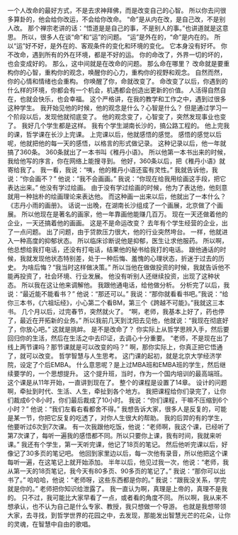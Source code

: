 一个人改命的最好方式，不是去求神拜佛，而是改变自己的心智。
所以你去问很多算卦的，他会给你改运，不会给你改命。
“命”是从内在改，是自己改，不是别人改。
那个禅宗老讲的话：“悟道是是自己的事，不是别人的事。”也讲道就是这意思。
所以，很多人在谈“命”和“运”的问题。
“运”是外在的，“命”是内在的。
所以“运”好不好，是外在的、客观条件的变化和环境的变化。
它本身没有好坏。
你不改命，遇到所有的外在环境，都是不好的运。
你的命改了，外界一切的坏的，也会变成好的。
那么，这中间就是在改命的问题。
那么命在哪里？
改命就是要重构你的心智，重构你的观念，唤醒你的心力，重构你的视野和观念。
自然而然，你的心情和情绪也会重构。
你唤醒了你，命就改变了。
命改变了以后，你遇到的什么样的环境，你都会有一个机会，机遇都会创造出更新的价值。
人活得自然自在，也就会快乐，也会幸福。
这个严格讲，在我的教学和工作之中，遇到过很多这种学生。
我开始见他的时候，他的观念是什么？心智是什么？
但是通过学习一个阶段以后，发现他就彻底变了。
他的观念变了，心智变了，突然发现事业也变了。
我好几个学生都是这样。
我有个学生湖南长沙的，搞公路工程的。
他上完我的课，哲学课在长沙上完课。
上完课以后，他就感悟的感觉。
感悟的感觉以后呢，他就把他的每一天的感悟，以格言的形式做记录。
这种记录以后，他一年就搞了360条。
360条就出了一本书叫《稚丹小语》。
所以他第一本书出来的时候，我给他写的序言，你在网络上能搜寻到。
他好，360条以后，把《稚丹小语》就寄给我了。
我一看，我说：“咦，他的稚丹小语还蛮有灵性。”
我就告诉他，我说：“你会画不？”
他说：“我不会画画。”
我说：“你现在给我用绘画这手段，把它表达出来。”
他没有学过绘画。
由于没有学过绘画的时候，他为了表达他，他刻意就用一种拙朴的绘画理论来表达他。
而这种画一出来以后，他就出了一本什么？《志丹小雨的画册》。
话说一出晚，在湖南长沙组成了一个画展，北京做了个画展。
所以他现在是著名的画家，他一年靠画他能赚几百万。
现在一天还做着他的企业，一天还搞着他的画画。
这是不是命运改变？
去年有个学生经营的企业，出了一点问题。
出了问题，由于贷款压力很大，他的行业突然垮台。
一样，他就进入一种高度的抑郁状态。
所以临床诊断说他是抑郁，医生让求他服药。
所以啊，他总想给我打电话，还没有打电话，结果他的秘书给我打的电话。
跟他通话的时候，我就发现他状态特别差，处于一种后悔、羞愧的心理状态，折迷于过去的历史。
为啥后悔？“我当时这样做决策。”
所以当他在做做投资的时候，我就告诉他不能再投资了，社会环境、行业发展。
他没有听别人还继续投资，出现了这种状态。
所以我在这让他来调解他。
我跟他通电话，给他做分析。
分析完了以后，我说：“最近能不能看书？”
他说：“那还可以。”
我说：“那你就看看书吧。”我说：“给你三本书，《六祖坛经》，小心第二个看BM，第三个《跨越不可能》。”我就这三本书。
几个月以后，过完春节，突然就火了。
“啊，老师，我基本上好了，药也停了，最近在开拓新的业务。”
所以我前几天到沈阳去见他，他就说：“我现在彻底好了，你放心吧。”
这就是挑衅。
是不是改命了？
你实际上从哲学思辨入手，然后要回归你的生活，然后在生活之中去印证，去调心十分重要。
“老师，不是现在出了线上两节课吗？那节课就是可以改变的吗？”
啊，那你实际上，你真正把它悟通了，就可以改变。
哲学智慧与人生思考。
这门课的起初，就是北京大学经济学院，设定了个后EMBA。
什么意思呢？是上过MBA班和EMBA班的学生，然后继续要学的，一个思想提升。
这个提升班，当时，作为一个国内培训的最高端班。
这个课是从11年开始，一直讲到现在了。
整个的课程是设置了14章。
设计的问题啊，牵扯到时代、生活、人生，牵扯到各个地方。
我把课程给你们录完了，让你们裁成6个8小时，你们最后裁成了10小时。
我说：“你们课程，干嘛不压缩到6个小时？”
他说：“我们左看右看都舍不得。”
我想告诉大家，很多人是反复的，可能是某一节，你把它反复的吃透了，对你人生很大的帮助。
我的后羿的有的学生，他要听过6次到7次课。
有一次我跟他吃饭，他说：“老师啊，我这个课，已经听了第7次课了，每听一遍我的感悟都不同。所以只要你上课，我有时间，我就来听课。”
我还有个学生，第一天听完课，他记了18页的笔记。
然后他听完课以后，好像记了30多页的笔记吧。
他回到家里边以后，每一次他有录音，所以他把这个课每听一遍，在这笔记上就开始添加。
半年以后，他见过我一次，他说：“老师，我从第一天的18页笔记，我今天有80多页、90多页的笔记了。”
我说：“那你可以出书了。”
哈哈哈，他说：“老师呀，这些东西都是你的。”
我说：“跟我没关系，学完就是你的。”
老师把你知识给泄露了。
我一直认为啊，真理是上帝的，真理不是我的。
只不过，我可能比大家早看了一点，或者看的角度不同。
所以啊，我从来不想承认，也不认为自己是什么专家、教授，我只想做一个导游。
也就是我想带领大家，去寻找，到哲学世界的花园之中，去发现，那能发出智慧光芒的花朵，让你的灵魂，在智慧中自由的歌唱。